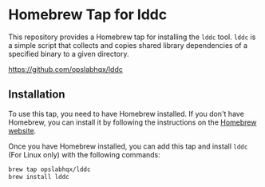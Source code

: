 # Homebrew Tap for lddc

This repository provides a Homebrew tap for installing the `lddc` tool. `lddc` is a simple script that collects and copies shared library dependencies of a specified binary to a given directory.

https://github.com/opslabhqx/lddc

## Installation

To use this tap, you need to have Homebrew installed. If you don't have Homebrew, you can install it by following the instructions on the [Homebrew website](https://brew.sh/).

Once you have Homebrew installed, you can add this tap and install `lddc` (For Linux only) with the following commands:

```sh
brew tap opslabhqx/lddc
brew install lddc
```
